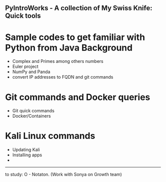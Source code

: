 ## PyIntroWorks - A collection of My Swiss Knife: Quick tools

# Sample codes to get familiar with Python from Java Background

 - Complex and Primes among others numbers
 - Euler project
 - NumPy and Panda
 - convert IP addresses to FQDN and git commands

# Git commands and Docker queries
 
 - Git quick commands
 - Docker/Containers 

# Kali Linux commands
 - Updating Kali
 - Installing apps
 - 

-----------------------------------------------------------------------
to study:
O - Notaton. (Work with Sonya on Growth team)
